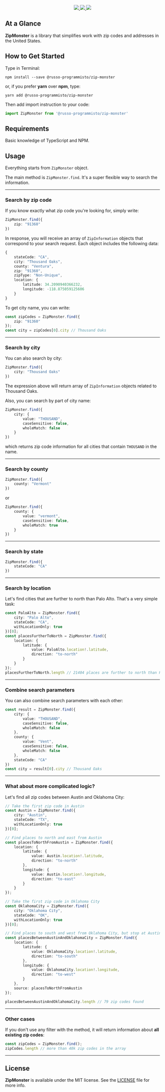 <p align="center">
    <a href="https://nodejs.org">
        <img src="https://img.shields.io/badge/Created for-Node.js-teal.svg?style=flat">
    </a>
    <a href="https://www.typescriptlang.org">
        <img src="https://img.shields.io/badge/Written in-TypeScript-purple.svg?style=flat">
    </a>
    <a href="https://tldrlegal.com/license/mit-license">
        <img src="https://img.shields.io/badge/License-MIT-blue.svg?style=flat">
    </a>
</p>

## At a Glance

**ZipMonster** is a library that simplifies work with zip codes and addresses in the United States.

## How to Get Started

Type in Terminal:

```
npm install --save @russo-programmisto/zip-monster
```

or, if you prefer **yarn** over **npm**, type:

```
yarn add @russo-programmisto/zip-monster
```

Then add import instruction to your code:

```typescript
import ZipMonster from '@russo-programmisto/zip-monster'
```

## Requirements

Basic knowledge of TypeScript and NPM.

## Usage

Everything starts from `ZipMonster` object.

The main method is `ZipMonster.find`. It's a super flexible way to search the information.

----

### Search by zip code

If you know exactly what zip code you're looking for, simply write:

```typescript
ZipMonster.find({
    zip: "91360"
})
```

In response, you will receive an array of `ZipInformation` objects that correspond to your search request. Each object includes the following data:

```typescript
{
    stateCode: "CA",
    city: "Thousand Oaks",
    county: "Ventura",
    zip: "91360",
    zipType: "Non-Unique",
    location: {
        latitude: 34.2090940366232,
        longitude: -118.875059125606
    }
}
```

To get city name, you can write:

```typescript
const zipCodes = ZipMonster.find({
    zip: "91360"
});
const city = zipCodes[0].city // Thousand Oaks
```

----

### Search by city

You can also search by city:

```typescript
ZipMonster.find({
    city: "Thousand Oaks"
})
```

The expression above will return array of `ZipInformation` objects related to Thousand Oaks.

Also, you can search by part of city name:

```typescript
ZipMonster.find({
    city: {
        value: "THOUSAND",
        caseSensitive: false,
        wholeMatch: false
    }
})
```

which returns zip code information for all cities that contain `THOUSAND` in the name.

----

### Search by county

```typescript
ZipMonster.find({
    county: "Vermont"
})
```

or

```typescript
ZipMonster.find({
    county: {
        value: "vermont",
        caseSensitive: false,
        wholeMatch: true
    }
})
```

----

### Search by state

```typescript
ZipMonster.find({
    stateCode: "CA"
})
```

----

### Search by location

Let's find cities that are further to north than Palo Alto. That's a very simple task:

```typescript
const PaloAlto = ZipMonster.find({
    city: "Palo Alto",
    stateCode: "CA",
    withLocationOnly: true
})[0];
const placesFurtherToNorth = ZipMonster.find({
    location: {
        latitude: {
            value: PaloAlto.location!.latitude,
            direction: "to-north"
        }
    }
});
placesFurtherToNorth.length // 21404 places are further to north than Palo Alto
```

----

### Combine search parameters

You can also combine search parameters with each other:

```typescript
const result = ZipMonster.find({
    city: {
        value: "THOUSAND",
        caseSensitive: false,
        wholeMatch: false
    },
    county: {
        value: "Vent",
        caseSensitive: false,
        wholeMatch: false
    },
    stateCode: "CA"
})
const city = result[0].city // Thousand Oaks
```

----

### What about more complicated logic?

Let's find all zip codes between Austin and Oklahoma City:

```typescript
// Take the first zip code in Austin
const Austin = ZipMonster.find({
    city: "Austin",
    stateCode: "TX",
    withLocationOnly: true
})[0];

// Find places to north and east from Austin
const placesToNorthFromAustin = ZipMonster.find({
    location: {
        latitude: {
            value: Austin.location!.latitude,
            direction: "to-north"
        },
        longitude: {
            value: Austin.location!.longitude,
            direction: "to-east"
        }
    }
});

// Take the first zip code in Oklahoma City
const OklahomaCity = ZipMonster.find({
    city: "Oklahoma City",
    stateCode: "OK",
    withLocationOnly: true
})[0];

// Find places to south and west from Oklahoma City, but stop at Austin
const placesBetweenAustinAndOklahomaCity = ZipMonster.find({
    location: {
        latitude: {
            value: OklahomaCity.location!.latitude,
            direction: "to-south"
        },
        longitude: {
            value: OklahomaCity.location!.longitude,
            direction: "to-west"
        }
    },
    source: placesToNorthFromAustin
});

placesBetweenAustinAndOklahomaCity.length // 79 zip codes found
```

----

### Other cases

If you don't use any filter with the method, it will return information about **all existing zip codes**:

```typescript
const zipCodes = ZipMonster.find();
zipCodes.length // more than 40k zip codes in the array
```

----

## License

**ZipMonster** is available under the MIT license. See the [LICENSE](./LICENSE) file for more info.
